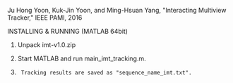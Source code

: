 Ju Hong Yoon, Kuk-Jin Yoon, and Ming-Hsuan Yang, "Interacting Multiview Tracker," IEEE PAMI,  2016

INSTALLING & RUNNING (MATLAB 64bit)
1.	Unpack imt-v1.0.zip

2.	Start MATLAB and run main_imt_tracking.m. 

3.      Tracking results are saved as "sequence_name_imt.txt". 

